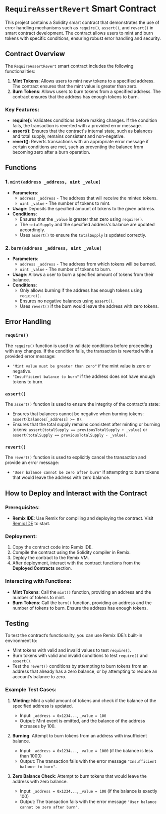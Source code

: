 # `RequireAssertRevert` Smart Contract

This project contains a Solidity smart contract that demonstrates the use of error handling mechanisms such as `require()`, `assert()`, and `revert()` in smart contract development. The contract allows users to mint and burn tokens with specific conditions, ensuring robust error handling and security.

## Contract Overview

The `RequireAssertRevert` smart contract includes the following functionalities:

1. **Mint Tokens**: Allows users to mint new tokens to a specified address. The contract ensures that the mint value is greater than zero.
2. **Burn Tokens**: Allows users to burn tokens from a specified address. The contract ensures that the address has enough tokens to burn.

### Key Features:
- **require()**: Validates conditions before making changes. If the condition fails, the transaction is reverted with a provided error message.
- **assert()**: Ensures that the contract's internal state, such as balances and total supply, remains consistent and non-negative.
- **revert()**: Reverts transactions with an appropriate error message if certain conditions are met, such as preventing the balance from becoming zero after a burn operation.

## Functions

### 1. `mint(address _address, uint _value)`
- **Parameters**:
  - `address _address` - The address that will receive the minted tokens.
  - `uint _value` - The number of tokens to mint.
- **Usage**: Deposits the specified amount of tokens to the given address.
- **Conditions**:
  - Ensures that the `_value` is greater than zero using `require()`.
  - The `totalSupply` and the specified address's balance are updated accordingly.
  - Uses `assert()` to ensure the `totalSupply` is updated correctly.

### 2. `burn(address _address, uint _value)`
- **Parameters**:
  - `address _address` - The address from which tokens will be burned.
  - `uint _value` - The number of tokens to burn.
- **Usage**: Allows a user to burn a specified amount of tokens from their balance.
- **Conditions**:
  - Only allows burning if the address has enough tokens using `require()`.
  - Ensures no negative balances using `assert()`.
  - Uses `revert()` if the burn would leave the address with zero tokens.

## Error Handling

### `require()`
The `require()` function is used to validate conditions before proceeding with any changes. If the condition fails, the transaction is reverted with a provided error message:
- `"Mint value must be greater than zero"` if the mint value is zero or negative.
- `"Insufficient balance to burn"` if the address does not have enough tokens to burn.

### `assert()`
The `assert()` function is used to ensure the integrity of the contract's state:
- Ensures that balances cannot be negative when burning tokens: `assert(balances[_address] >= 0)`.
- Ensures that the total supply remains consistent after minting or burning tokens: `assert(totalSupply == previousTotalSupply + _value)` or `assert(totalSupply == previousTotalSupply - _value)`.

### `revert()`
The `revert()` function is used to explicitly cancel the transaction and provide an error message:
- `"User balance cannot be zero after burn"` if attempting to burn tokens that would leave the address with zero balance.

## How to Deploy and Interact with the Contract

### Prerequisites:
- **Remix IDE**: Use Remix for compiling and deploying the contract. Visit [Remix IDE](https://remix.ethereum.org/) to start.

### Deployment:
1. Copy the contract code into Remix IDE.
2. Compile the contract using the Solidity compiler in Remix.
3. Deploy the contract to the Remix VM.
4. After deployment, interact with the contract functions from the **Deployed Contracts** section.

### Interacting with Functions:
- **Mint Tokens**: Call the `mint()` function, providing an address and the number of tokens to mint.
- **Burn Tokens**: Call the `burn()` function, providing an address and the number of tokens to burn. Ensure the address has enough tokens.

## Testing

To test the contract’s functionality, you can use Remix IDE’s built-in environment to:
- Mint tokens with valid and invalid values to test `require()`.
- Burn tokens with valid and invalid conditions to test `require()` and `assert()`.
- Test the `revert()` conditions by attempting to burn tokens from an address that already has a zero balance, or by attempting to reduce an account’s balance to zero.

### Example Test Cases:
1. **Minting**: Mint a valid amount of tokens and check if the balance of the specified address is updated.
   - Input: `_address = 0x1234...`, `_value = 100`
   - Output: Mint event is emitted, and the balance of the address increases by 100.

2. **Burning**: Attempt to burn tokens from an address with insufficient balance.
   - Input: `_address = 0x1234...`, `_value = 1000` (if the balance is less than 1000)
   - Output: The transaction fails with the error message `"Insufficient balance to burn"`.

3. **Zero Balance Check**: Attempt to burn tokens that would leave the address with zero balance.
   - Input: `_address = 0x1234...`, `_value = 100` (if the balance is exactly 100)
   - Output: The transaction fails with the error message `"User balance cannot be zero after burn"`.
